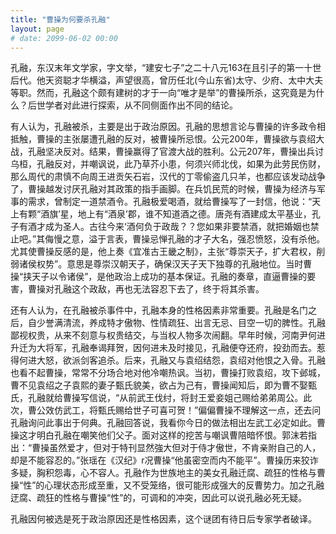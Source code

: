 ```yaml
---
title: "曹操为何要杀孔融"
layout: page
# date: 2099-06-02 00:00
---
```


孔融，东汉末年文学家，字文举，“建安七子”之二十八元163在且引子的第一十世后代。他天资聪才华横溢，声望很高，曾历任北(今山东省)太守、少府、太中大夫等职。然而，孔融这个颇有建树的才于一向“唯才是举”的曹操所杀，这究竟是为什么？后世学者对此进行探索，从不同侧面作出不同的结论。

有人认为，孔融被杀，主要是出于政治原因。孔融的思想言论与曹操的许多政令相抵触，曹操的主张屡遭孔融的反对，被曹操所忌恨。公元200年，曹操欲与袁绍大战，孔融坚决反对。结果，曹操赢得了官渡大战的胜利。公元207年，曹操出兵讨乌桓，孔融反对，并嘲讽说，此乃草芥小患，何须兴师北伐，如果为此劳民伤财，那么周代的肃慎不向周王进贡矢石岩，汉代的丁零偷盗几只羊，也都应该发动战争了，曹操越发讨厌孔融对其政策的指手画脚。在兵饥民荒的时候，曹操为经济与军事的需求，曾制定一道禁酒令。孔融极爱喝酒，就给曹操写了一封信，他说：“天上有颗“酒旗’星，地上有“酒泉’郡，谁不知道酒之德。唐尧有酒建成太平基业，孔子有酒才成为圣人。古往今来‘酒何负于政哉？？您如果非要禁酒，就把婚姻也禁止吧。”其侮慢之意，溢于言表，曹操忌惮孔融的才子大名，强忍愤怒，没有杀他。尤其使曹操反感的是，他上奏《宜准古王畿之制》，主张“尊崇天子，扩大君权，削弱诸侯权势”。意思是尊崇汉朝天子，确保汉天子天下独尊的孔融地位。当时曹操“挟天子以令诸侯”，是他政治上成功的基本保证。孔融的奏章，直逼曹操的要害，曹操对孔融这个政敌，再也无法容忍下去了，终于将其杀害。

还有人认为，在孔融被杀事件中，孔融本身的性格因素非常重要。孔融是名门之后，自少誉满清流，养成特才傲物、性情疏狂、出言无忌、目空一切的脾性。孔融鄙视权贵，从来不刻意与权贵结交，与当权人物多次闹翻。早年时候，河南尹何进升迁为大将军，孔融奉谒拜贺，因何进未及时接见，孔融便夺还府，投劲而去。惹得何进大怒，欲派剑客追杀。后来，孔融又与袁绍结怨，袁绍对他恨之入骨。孔融也看不起曹操，常常不分场合地对他冷嘲热讽。当初，曹操打败袁绍，攻下邺城，曹不见袁绍之子袁熙的妻子甄氏貌美，欲占为己有，曹操闻知后，即为曹不娶甄氏，孔融就给曹操写信说，“从前武王伐纣，将封王爱妾姐己赐给弟弟周公。此次，曹公效仿武工，将甄氏赐给世子可喜可贺！”偏偏曹操不理解这一点，还去问孔融询问此事出于何典。孔融回答说，我看你今日的做法相出左武工必定如此。曹操这才明白孔融在嘲笑他们父子。面对这样的挖苦与嘲讽曹陪暗怀恨。郭沫若指出：“曹操虽然爱才，但对于特刊显然強大但对于侍才傲世，不肯亲附自己的人，却是不能容忍的。”张瑶在《汉纪》r况曹操“他虽密空而内不能平”。曹操历来狡诈多疑，胸积怨毒，心不容人。孔融作为世族地主的美女孔融迁腐、疏狂的性格与曹操“性”的心理状态形成至重，又不受笼络，很可能形成强大的反曹势力。加之孔融迂腐、疏狂的性格与曹操“性”的，可调和的冲突，因此可以说孔融必死无疑。

孔融因何被选是死于政治原因还是性格因素，这个谜团有待日后专家学者破译。


